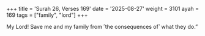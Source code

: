 +++
title = 'Surah 26, Verses 169'
date = '2025-08-27'
weight = 3101
ayah = 169
tags = ["family", "lord"]
+++

My Lord! Save me and my family from ˹the consequences of˺ what they do.”
